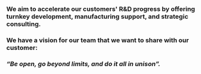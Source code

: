
### We aim to accelerate our customers' R&D progress by offering turnkey development, manufacturing support, and strategic consulting.  

### We have a vision for our team that we want to share with our customer: 

### *“Be open, go beyond limits, and do it all in unison”.*</br></br>

